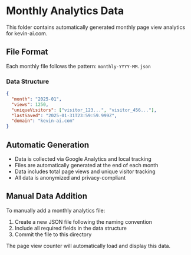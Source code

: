 # Monthly Analytics Data

This folder contains automatically generated monthly page view analytics for kevin-ai.com.

## File Format

Each monthly file follows the pattern: `monthly-YYYY-MM.json`

### Data Structure

```json
{
  "month": "2025-01",
  "views": 1250,
  "uniqueVisitors": ["visitor_123...", "visitor_456..."],
  "lastSaved": "2025-01-31T23:59:59.999Z",
  "domain": "kevin-ai.com"
}
```

## Automatic Generation

- Data is collected via Google Analytics and local tracking
- Files are automatically generated at the end of each month
- Data includes total page views and unique visitor tracking
- All data is anonymized and privacy-compliant

## Manual Data Addition

To manually add a monthly analytics file:

1. Create a new JSON file following the naming convention
2. Include all required fields in the data structure
3. Commit the file to this directory

The page view counter will automatically load and display this data. 